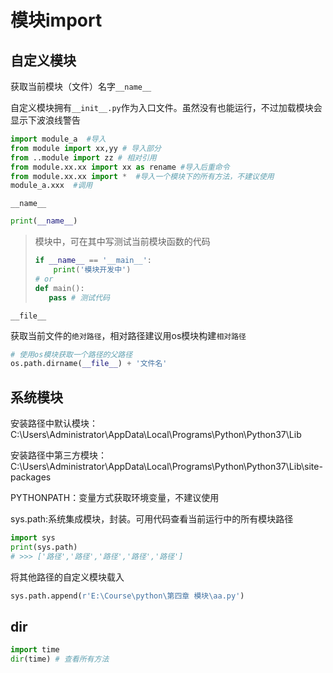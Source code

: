 # 模块import

## 自定义模块

获取当前模块（文件）名字`__name__`

自定义模块拥有`__init__.py`作为入口文件。虽然没有也能运行，不过加载模块会显示下波浪线警告

```python
import module_a  #导入
from module import xx,yy # 导入部分
from ..module import zz # 相对引用
from module.xx.xx import xx as rename #导入后重命令
from module.xx.xx import *  #导入一个模块下的所有方法，不建议使用
module_a.xxx  #调用
```

`__name__`

```python
print(__name__)
```

>   模块中，可在其中写测试当前模块函数的代码
>
>   ```python
>if __name__ == '__main__':
>   	print('模块开发中')
>   # or
>   def main():
>      pass # 测试代码
>   ```

`__file__`

获取当前文件的`绝对路径`，相对路径建议用os模块构建`相对路径`

```python
# 使用os模块获取一个路径的父路径
os.path.dirname(__file__) + '文件名'
```

## 系统模块

安装路径中默认模块：C:\Users\Administrator\AppData\Local\Programs\Python\Python37\Lib

安装路径中第三方模块：C:\Users\Administrator\AppData\Local\Programs\Python\Python37\Lib\site-packages

PYTHONPATH：变量方式获取环境变量，不建议使用

sys.path:系统集成模块，封装。可用代码查看当前运行中的所有模块路径

```python
import sys
print(sys.path)
# >>> ['路径','路径','路径','路径','路径']
```

将其他路径的自定义模块载入

```python
sys.path.append(r'E:\Course\python\第四章 模块\aa.py')
```

## dir

```python
import time
dir(time) # 查看所有方法
```

